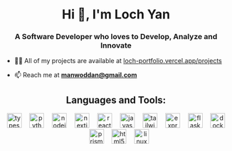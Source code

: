 <h1 align="center">Hi 👋, I'm Loch Yan</h1>
<h3 align="center">A Software Developer who loves to Develop, Analyze and Innovate</h3>


 
- 👨‍💻 All of my projects are available at [loch-portfolio.vercel.app/projects](https://loch-portfolio.vercel.app/projects)

- 📫 Reach me at [**manwoddan@gmail.com**](mailto:loc.yan0825@gmail.com)



<h2 align="center">Languages and Tools:</h3>
<div align="center">
  <img src="https://img.shields.io/badge/TypeScript-3178C6?logo=typescript&logoColor=white&style=for-the-badge" height="33" alt="typescript logo"  />
  <img width="10" />
  <img src="https://img.shields.io/badge/Python-3776AB?logo=python&logoColor=white&style=for-the-badge" height="33" alt="python logo"  />
  <img width="10" />
  <img src="https://img.shields.io/badge/Node.js-339933?logo=nodedotjs&logoColor=white&style=for-the-badge" height="33" alt="nodejs logo"  />
  <img width="10" />
  <img src="https://img.shields.io/badge/Next.js-000000?logo=nextdotjs&logoColor=white&style=for-the-badge" height="33" alt="nextjs logo"  />
  <img width="10" />
  <img src="https://img.shields.io/badge/React-61DAFB?logo=react&logoColor=black&style=for-the-badge" height="33" alt="react logo"  />
  <img width="10" />
  <img src="https://img.shields.io/badge/JavaScript-F7DF1E?logo=javascript&logoColor=black&style=for-the-badge" height="33" alt="javascript logo"  />
  <img width="10" />
  <img src="https://img.shields.io/badge/Tailwind CSS-06B6D4?logo=tailwindcss&logoColor=black&style=for-the-badge" height="33" alt="tailwindcss logo"  />
  <img width="10" />
  <img src="https://img.shields.io/badge/Express-000000?logo=express&logoColor=white&style=for-the-badge" height="33" alt="express logo"  />
  <img width="10" />
  <img src="https://img.shields.io/badge/Flask-000000?logo=flask&logoColor=white&style=for-the-badge" height="33" alt="flask logo"  />
  <img width="10" />
  <img src="https://img.shields.io/badge/Docker-2496ED?logo=docker&logoColor=white&style=for-the-badge" height="33" alt="docker logo"  />
  <img width="10" />
  <img src="https://img.shields.io/badge/Prisma-2D3748?logo=prisma&logoColor=white&style=for-the-badge" height="33" alt="prisma logo"  />
  <img width="10" />
  <img src="https://img.shields.io/badge/HTML5-E34F26?logo=html5&logoColor=white&style=for-the-badge" height="33" alt="html5 logo"  />
  <img width="10" />
  <img src="https://img.shields.io/badge/Linux-FCC624?logo=linux&logoColor=black&style=for-the-badge" height="33" alt="linux logo"  />
</div>
